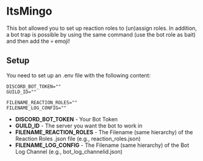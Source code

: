 # ItsMingo

This bot allowed you to set up reaction roles to (un)assign roles.
In addition, a bot trap is possible by using the same command (use the bot role as bait) and then add the :skull: emoji!

## Setup

You need to set up an .env file with the following content:
```
DISCORD_BOT_TOKEN=""
GUILD_ID=""

FILENAME_REACTION_ROLES=""
FILENAME_LOG_CONFIG=""
```

* **DISCORD_BOT_TOKEN** - Your Bot Token
* **GUILD_ID** - The server you want the bot to work in
* **FILENAME_REACTION_ROLES** - The Filename (same hierarchy) of the Reaction Roles .json file (e.g., reaction_roles.json)
* **FILENAME_LOG_CONFIG** - The Filename (same hierarchy) of the Bot Log Channel (e.g., bot_log_channelid.json)